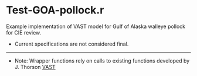 # Test-GOA-pollock.r
Example implementation of VAST model for Gulf of Alaska walleye pollock for CIE review. 
* Current specifications are not considered final. 

***

*	Note: Wrapper functions rely on calls to existing functions developed by J. Thorson [VAST](https://github.com/James-Thorson/VAST)



